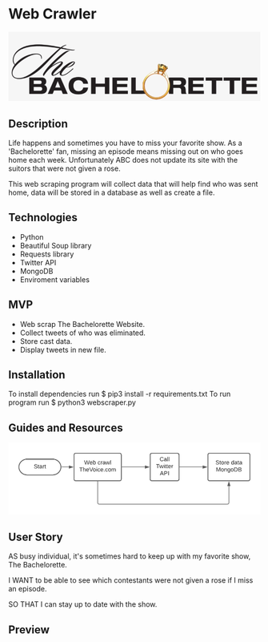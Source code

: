 # Web Crawler

![TheBacheloretteLogo](/img/thebach.png)

## Description

Life happens and sometimes you have to miss your favorite show. As a 'Bachelorette' fan, missing an episode means missing out on who goes home each week. Unfortunately ABC does not update its site with the suitors that were not given a rose.

This web scraping program will collect data that will help find who was sent home, data will be stored in a database as well as create a file.

## Technologies

- Python
- Beautiful Soup library
- Requests library
- Twitter API
- MongoDB
- Enviroment variables

## MVP

- Web scrap The Bachelorette Website.
- Collect tweets of who was eliminated.
- Store cast data.
- Display tweets in new file.

## Installation
To install dependencies run $ pip3 install -r requirements.txt
To run program run $ python3 webscraper.py

## Guides and Resources

![workflow](/img/The-Voice-Report.png)

## User Story

AS busy individual, it's sometimes hard to keep up with my favorite show, The Bachelorette.

I WANT to be able to see which contestants were not given a rose if I miss an episode.

SO THAT I can stay up to date with the show.

## Preview
